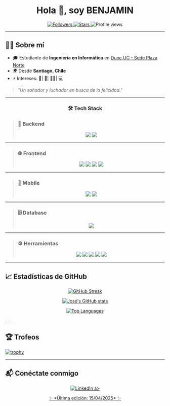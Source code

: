
<h1 align="center">Hola 👋, soy BENJAMIN</h1>
<p align="center">
  <a href="https://github.com/NerdSyntax">
    <img src="https://img.shields.io/github/followers/B3nj4120?style=social" alt="Followers" />
  </a>
  <a href="https://github.com/NerdSyntax">
    <img src="https://img.shields.io/github/stars/B3nj4120?style=social" alt="Stars" />
  </a>
  <img src="https://komarev.com/ghpvc/?username=B3nj4120&style=flat-square&color=blue" alt="Profile views" />
</p>

---

## 👨‍💻 Sobre mí

- 🎓 Estudiante de **Ingeniería en Informática** en [Duoc UC - Sede Plaza Norte](https://www.duoc.cl/sedes/plaza-norte/)  
- 🌍 Desde **Santiago, Chile**  
- ⚡ Intereses: 🍕| 🥊| 🚴‍♂️| 💻  

> *"Un soñador y luchador en busca de la felicidad."*

---

<h3 align="center">🛠️ Tech Stack</h3>

> ### 🐍 Backend  
> <p align="center">
>   <img src="https://img.shields.io/badge/Python-14354C?style=for-the-badge&logo=python&logoColor=white"/>
>   <img src="https://img.shields.io/badge/Django-092E20?style=for-the-badge&logo=django&logoColor=white"/>
> </p>

---

> ### 🌐 Frontend  
> <p align="center">
>   <img src="https://img.shields.io/badge/HTML5-E34F26?style=for-the-badge&logo=html5&logoColor=white"/>
>   <img src="https://img.shields.io/badge/CSS3-239120?style=for-the-badge&logo=css3&logoColor=white"/>
>   <img src="https://img.shields.io/badge/JavaScript-323330?style=for-the-badge&logo=javascript&logoColor=F7DF1E"/>
>   <img src="https://img.shields.io/badge/Angular-DD0031?style=for-the-badge&logo=angular&logoColor=white"/>
> </p>

---

> ### 📱 Mobile  
> <p align="center">
>   <img src="https://img.shields.io/badge/Android_Studio-3DDC84?style=for-the-badge&logo=android&logoColor=white"/>
>   <img src="https://img.shields.io/badge/Ionic-3880FF?style=for-the-badge&logo=ionic&logoColor=white"/>
> </p>

---

> ### 🗄️ Database  
> <p align="center">
>   <img src="https://img.shields.io/badge/Oracle_SQL-F80000?style=for-the-badge&logo=oracle&logoColor=white"/>
> </p>

---

> ### ⚙️ Herramientas  
> <p align="center">
>   <img src="https://img.shields.io/badge/Git-F05032?style=for-the-badge&logo=git&logoColor=white"/>
>   <img src="https://img.shields.io/badge/GitHub-100000?style=for-the-badge&logo=github&logoColor=white"/>
>   <img src="https://img.shields.io/badge/Visual_Studio_Code-007ACC?style=for-the-badge&logo=visual-studio-code&logoColor=white"/>
>   <img src="https://img.shields.io/badge/WordPress-21759B?style=for-the-badge&logo=wordpress&logoColor=white"/>
>   <img src="https://img.shields.io/badge/Godot-478CBF?style=for-the-badge&logo=godot-engine&logoColor=white"/>
> </p>

---

## 📈 Estadísticas de GitHub
<p align="center">
  <a href="https://git.io/streak-stats">
    <img src="https://github-readme-streak-stats.herokuapp.com?user=B3nj4120&theme=algolia" alt="GitHub Streak" />
  </a>
</p>

<p align="center">
  <a href="https://github.com/NerdSyntax/github-readme-stats">
    <img src="https://github-readme-stats.vercel.app/api?username=B3nj4120&theme=algolia" alt="José's GitHub stats" />
  </a>
</p>

<p align="center">
  <a href="https://github.com/NerdSyntax/github-readme-stats">
    <img src="https://github-readme-stats.vercel.app/api/top-langs/?username=B3nj4120&layout=compact&theme=algolia" alt="Top Languages" />
  </a>
</p>
---

## 🏆 Trofeos

  [![trophy](https://github-profile-trophy.vercel.app/?username=B3nj4120&theme=algolia)](https://github.com/NerdSyntax/github-profile-trophy)

---

## 📬 Conéctate conmigo

<p align="center">
  <a href="https://www.linkedin.com/in/-9676a9293" target="_blank">
    <img src="https://img.shields.io/badge/LinkedIn-0A66C2?style=for-the-badge&logo=linkedin&logoColor=white" alt="LinkedIn"/>
 a>
</p>

<p align="center">
  ✨ *Última edición: 15/04/2025* ✨
</p>


